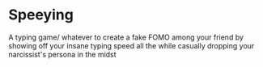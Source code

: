 # Speeying

A typing game/ whatever to create a fake FOMO among your friend by showing off your insane typing speed all the while casually dropping your narcissist's persona in the midst
